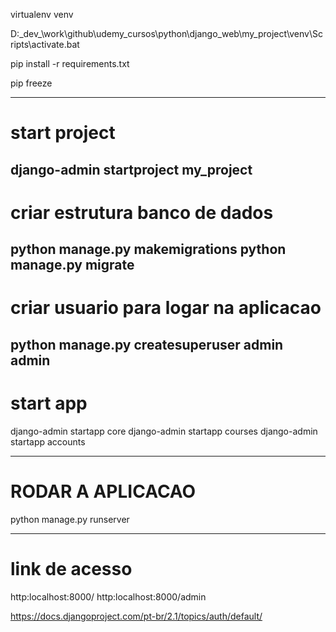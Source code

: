 virtualenv venv

D:\_dev_\work\github\udemy_cursos\python\django_web\my_project\venv\Scripts\activate.bat

pip install -r requirements.txt

pip freeze

---
# start project
django-admin startproject my_project
---
# criar estrutura banco de dados
python manage.py makemigrations
python manage.py migrate
---
# criar usuario para logar na aplicacao
python manage.py createsuperuser
admin
admin
---
# start app
django-admin startapp core
django-admin startapp courses
django-admin startapp accounts

---
# RODAR A APLICACAO
python manage.py runserver

---
# link de acesso
http:localhost:8000/
http:localhost:8000/admin

https://docs.djangoproject.com/pt-br/2.1/topics/auth/default/